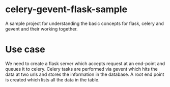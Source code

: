 # celery-gevent-flask-sample
A sample project for understanding the basic concepts for flask, celery and gevent and their working together.

# Use case

We need to create a flask server which accepts request at an end-point and queues it to celery. Celery tasks are performed via gevent which hits the data at two urls and stores the information in the database. A root end point is created which lists all the data in the table.